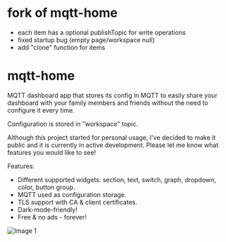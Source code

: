 # fork of mqtt-home
- each item has a optional publishTopic for write operations
- fixed startup bug (empty page/workspace null)
- add "clone" function for items

# mqtt-home

MQTT dashboard app that stores its config in MQTT to easily share your dashboard with your family members and friends without the need to configure it every time.

Configuration is stored in "workspace" topic.

Although this project started for personal usage, I've decided to make it public and it is currently in active development. Please let me know what features you would like to see!

Features:

- Different supported widgets: section, text, switch, graph, dropdown, color, button group.
- MQTT used as configuration storage.
- TLS support with CA & client certificates.
- Dark-mode-friendly!
- Free & no ads - forever!

![Image 1](/assets/out.png)
